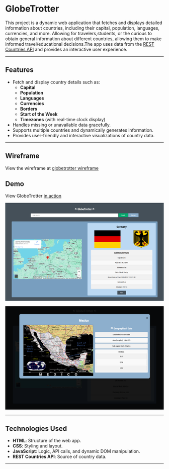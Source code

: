 # GlobeTrotter

This project is a dynamic web application that fetches and displays detailed information about countries, including their capital, population, languages, currencies, and more. Allowing for travelers,students, or the curious to obtain general information about different countries, allowing them to make informed travel/educational decisions.The app uses data from the [REST Countries API](https://restcountries.com/) and provides an interactive user experience.

---

## Features

- Fetch and display country details such as:
  - **Capital**
  - **Population**
  - **Languages**
  - **Currencies**
  - **Borders**
  - **Start of the Week**
  - **Timezones** (with real-time clock display)
- Handles missing or unavailable data gracefully.
- Supports multiple countries and dynamically generates information.
- Provides user-friendly and interactive visualizations of country data.

---
## Wireframe

View the wireframe at [globetrotter wireframe](https://www.figma.com/design/ctBX8VmOk6WGdBMwUaR7BB/Untitled?node-id=0-1&t=knxOIEsx8ixWg2P5-1)

## Demo 

View GlobeTrotter [in action](https://www.youtube.com/watch?v=oKITJXcUM7A&ab_channel=Brooklyn) 

![GlobeTrotter Demo](./demo.png)

![GlobeTrotter Modal Demo](./modal.png)

---

## Technologies Used

- **HTML**: Structure of the web app.
- **CSS**: Styling and layout.
- **JavaScript**: Logic, API calls, and dynamic DOM manipulation.
- **REST Countries API**: Source of country data.

---

